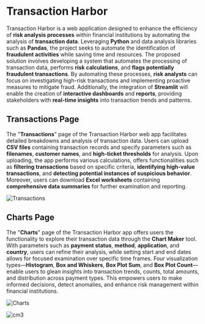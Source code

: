 # **Transaction Harbor**

Transaction Harbor is a web application designed to enhance the efficiency of **risk analysis processes** within financial institutions by automating the analysis of **transaction data**. Leveraging **Python** and data analysis libraries such as **Pandas**, the project seeks to automate the identification of **fraudulent activities** while saving time and resources. The proposed solution involves developing a system that automates the processing of transaction data, performs **risk calculations**, and **flags potentially fraudulent transactions**. By automating these processes, **risk analysts** can focus on investigating high-risk transactions and implementing proactive measures to mitigate fraud. Additionally, the integration of **Streamlit** will enable the creation of **interactive dashboards** and **reports**, providing stakeholders with **real-time insights** into transaction trends and patterns.

## **Transactions Page**

The "**Transactions**" page of the Transaction Harbor web app facilitates detailed breakdowns and analysis of transaction data. Users can upload **CSV files** containing transaction records and specify parameters such as **filenames**, **customer names**, and **high-ticket thresholds** for analysis. Upon uploading, the app performs various calculations, offers functionalities such as **filtering transactions** based on specific criteria, **identifying high-value transactions**, and **detecting potential instances of suspicious behavior**. Moreover, users can download **Excel worksheets** containing **comprehensive data summaries** for further examination and reporting.

![Transactions](https://github.com/blazeAssault26/Transaction-Harbor/assets/129224378/579989d5-83ce-497c-acfe-3c2373229cc0)

## **Charts Page**

The "**Charts**" page of the Transaction Harbor app offers users the functionality to explore their transaction data through the **Chart Maker** tool. With parameters such as **payment status**, **method**, **application**, and **country**, users can refine their analysis, while setting start and end dates allows for focused examination over specific time frames. Four visualization types—**Histogram**, **Box and Whiskers**, **Box Plot Sum**, and **Box Plot Count**—enable users to glean insights into transaction trends, counts, total amounts, and distribution across payment types. This empowers users to make informed decisions, detect anomalies, and enhance risk management within financial institutions.

![Charts](https://github.com/blazeAssault26/Transaction-Harbor/assets/129224378/0b38ac89-c125-434d-be7b-0860592bef49)

![cm3](https://github.com/blazeAssault26/Transaction-Harbor/assets/129224378/132bcbff-313d-4ff9-bff4-e8b0053298bb)

